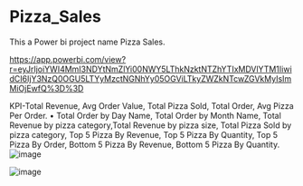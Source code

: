 # Pizza_Sales
This a Power bi project name Pizza Sales. 

https://app.powerbi.com/view?r=eyJrIjoiYWI4MmI3NDYtNmZlYi00NWY5LThkNzktNTZhYTIxMDVlYTM1IiwidCI6IjY3NzQ0OGU5LTYyMzctNGNhYy05OGViLTkyZWZkNTcwZGVkMyIsImMiOjEwfQ%3D%3D

KPI-Total Revenue, Avg Order Value, Total Pizza Sold, Total Order, Avg Pizza Per Order.
• Total Order by Day Name, Total Order by Month Name, Total Revenue by pizza category,Total Revenue by pizza size, Total
Pizza Sold by pizza category, Top 5 Pizza By Revenue, Top 5 Pizza By Quantity, Top 5 Pizza By Order, Bottom 5 Pizza By
Revenue, Bottom 5 Pizza By Quantity.
![image](https://github.com/user-attachments/assets/a9eecb93-d34e-4397-b4b6-ecfa09c47f56)

![image](https://github.com/user-attachments/assets/7d2e54a6-e89a-4f7a-a7bd-d179e105aab7)


